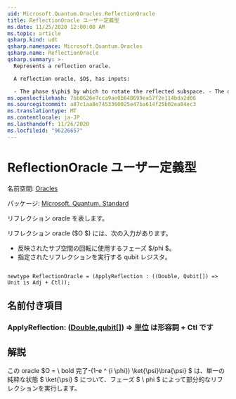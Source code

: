 ```yaml
---
uid: Microsoft.Quantum.Oracles.ReflectionOracle
title: ReflectionOracle ユーザー定義型
ms.date: 11/25/2020 12:00:00 AM
ms.topic: article
qsharp.kind: udt
qsharp.namespace: Microsoft.Quantum.Oracles
qsharp.name: ReflectionOracle
qsharp.summary: >-
  Represents a reflection oracle.

  A reflection oracle, $O$, has inputs:

  - The phase $\phi$ by which to rotate the reflected subspace. - The qubit register on which to perform the given reflection.
ms.openlocfilehash: 7bb0626e7cca9ae0b640699ea57f2e114bda2d06
ms.sourcegitcommit: a87c1aa8e7453360025e47ba614f25b02ea84ec3
ms.translationtype: MT
ms.contentlocale: ja-JP
ms.lasthandoff: 11/26/2020
ms.locfileid: "96226657"
---
```

# <a name="reflectionoracle-user-defined-type"></a>ReflectionOracle ユーザー定義型

名前空間: [Oracles](xref:Microsoft.Quantum.Oracles)

パッケージ: [Microsoft. Quantum. Standard](https://nuget.org/packages/Microsoft.Quantum.Standard)


リフレクション oracle を表します。

リフレクション oracle ($O $) には、次の入力があります。

- 反映されたサブ空間の回転に使用するフェーズ $/phi $。
- 指定されたリフレクションを実行する qubit レジスタ。

```qsharp

newtype ReflectionOracle = (ApplyReflection : ((Double, Qubit[]) => Unit is Adj + Ctl));
```



## <a name="named-items"></a>名前付き項目

### <a name="applyreflection--doublequbit--unit--is-adj--ctl"></a>ApplyReflection: ([Double](xref:microsoft.quantum.lang-ref.double),[qubit](xref:microsoft.quantum.lang-ref.qubit)[]) => [単位](xref:microsoft.quantum.lang-ref.unit)  は形容詞 + Ctl です



## <a name="remarks"></a>解説

この oracle $O = \ bold 完了-(1-e ^ {i \phi}) \ket{\psi}\bra{\psi} $ は、単一の純粋な状態 $ \ket{\psi} $ について、フェーズ $ \ phi $ によって部分的なリフレクションを実行します。